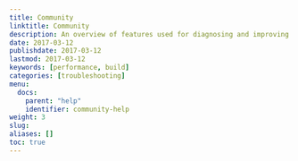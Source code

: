 ```yaml
---
title: Community
linktitle: Community
description: An overview of features used for diagnosing and improving performance issues in site builds.
date: 2017-03-12
publishdate: 2017-03-12
lastmod: 2017-03-12
keywords: [performance, build]
categories: [troubleshooting]
menu:
  docs:
    parent: "help"
    identifier: community-help
weight: 3
slug:
aliases: []
toc: true
---
```






